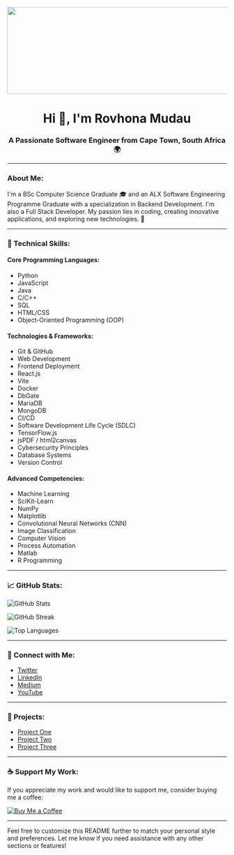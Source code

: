<p align="center">
  <img src="https://cdn.dribbble.com/users/1292677/screenshots/6139167/avento.gif" width="1000" height="200" />
</p>

<h1 align="center">Hi 👋, I'm Rovhona Mudau</h1>
<h3 align="center">A Passionate Software Engineer from Cape Town, South Africa 🌍</h3>

---

### About Me:

I'm a BSc Computer Science Graduate 🎓 and an ALX Software Engineering Programme Graduate with a specialization in Backend Development. I'm also a Full Stack Developer. My passion lies in coding, creating innovative applications, and exploring new technologies. 🚀

---

### 🧰 Technical Skills:

#### Core Programming Languages:
- Python
- JavaScript
- Java
- C/C++
- SQL
- HTML/CSS
- Object-Oriented Programming (OOP)

#### Technologies & Frameworks:
- Git & GitHub
- Web Development
- Frontend Deployment
- React.js
- Vite
- Docker
- DbGate
- MariaDB
- MongoDB
- CI/CD
- Software Development Life Cycle (SDLC)
- TensorFlow.js
- jsPDF / html2canvas
- Cybersecurity Principles
- Database Systems
- Version Control

#### Advanced Competencies:
- Machine Learning
- SciKit-Learn
- NumPy
- Matplotlib
- Convolutional Neural Networks (CNN)
- Image Classification
- Computer Vision
- Process Automation
- Matlab
- R Programming

---

### 📈 GitHub Stats:

![GitHub Stats](https://github-readme-stats.vercel.app/api?username=Rovhona&show_icons=true&locale=en&theme=dark)

![GitHub Streak](https://github-readme-streak-stats.herokuapp.com/?user=Rovhona&theme=dark)

![Top Languages](https://github-readme-stats.vercel.app/api/top-langs?username=Rovhona&show_icons=true&locale=en&layout=compact&theme=dark)

---

### 🔗 Connect with Me:

- [Twitter](https://twitter.com/rovhona)
- [LinkedIn](https://www.linkedin.com/in/rovhona-mudau)
- [Medium](https://medium.com/@rovhona)
- [YouTube](https://www.youtube.com/@rovhona)

---

### 💼 Projects:

- [Project One](https://github.com/Rovhona/project-one)
- [Project Two](https://github.com/Rovhona/project-two)
- [Project Three](https://github.com/Rovhona/project-three)

---

### ☕ Support My Work:

If you appreciate my work and would like to support me, consider buying me a coffee:

[![Buy Me a Coffee](https://cdn.buymeacoffee.com/buttons/v2/default-yellow.png)](https://buymeacoffee.com/rovhona)

---

Feel free to customize this README further to match your personal style and preferences. Let me know if you need assistance with any other sections or features!
